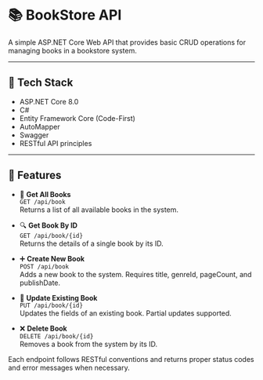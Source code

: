 # 📚 BookStore API

A simple ASP.NET Core Web API that provides basic CRUD operations for managing books in a bookstore system.

---

## 🚀 Tech Stack

- ASP.NET Core 8.0
- C#
- Entity Framework Core (Code-First)
- AutoMapper
- Swagger 
- RESTful API principles

---

## 🧩 Features

- 📖 **Get All Books**  
  `GET /api/book`  
  Returns a list of all available books in the system.

- 🔍 **Get Book By ID**  
  `GET /api/book/{id}`  
  Returns the details of a single book by its ID.

- ➕ **Create New Book**  
  `POST /api/book`  
  Adds a new book to the system. Requires title, genreId, pageCount, and publishDate.

- 📝 **Update Existing Book**  
  `PUT /api/book/{id}`  
  Updates the fields of an existing book. Partial updates supported.

- ❌ **Delete Book**  
  `DELETE /api/book/{id}`  
  Removes a book from the system by its ID.

Each endpoint follows RESTful conventions and returns proper status codes and error messages when necessary.

